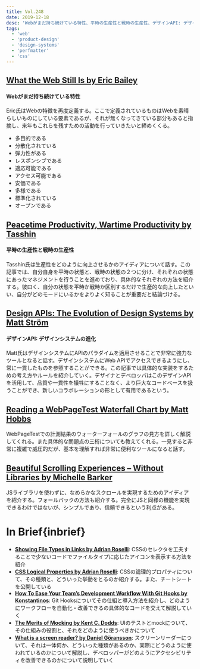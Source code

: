 ```yaml
---
title: Vol.248
date: 2019-12-18
desc: 'Webがまだ持ち続けている特性、平時の生産性と戦時の生産性、デザインAPI: デザインシステムの進化、ほか計10リンク'
tags:
  - 'web'
  - 'product-design'
  - 'design-systems'
  - 'perfmatter'
  - 'css'
---
```


## [What the Web Still Is by Eric Bailey](https://css-tricks.com/what-the-web-still-is/)

#### Webがまだ持ち続けている特性
Eric氏はWebの特徴を再度定義する。ここで定義されているものはWebを素晴らしいものにしている要素であるが、それが無くなってきている部分もあると指摘し、来年もこれらを残すための活動を行っていきたいと締めくくる。

- 多目的である
- 分散化されている
- 弾力性がある
- レスポンシブである
- 適応可能である
- アクセス可能である
- 安価である
- 多様である
- 標準化されている
- オープンである

## [Peacetime Productivity, Wartime Productivity by Tasshin](https://tasshin.com/blog/peacetime-productivity-wartime-productivity/)

#### 平時の生産性と戦時の生産性
Tasshin氏は生産性をどのように向上させるかのアイディアについて話す。この記事では、自分自身を平時の状態と、戦時の状態の２つに分け、それぞれの状態にあったマネジメントを行うことを進めており、具体的なそれぞれの方法を紹介する。彼曰く、自分の状態を平時か戦時か区別するだけで生産的な向上したといい、自分がどのモードにいるかをよりよく知ることが重要だと結論づける。

## [Design APIs: The Evolution of Design Systems by Matt Ström](https://matthewstrom.com/writing/design-apis/)

#### デザインAPI: デザインシステムの進化
Matt氏はデザインシステムにAPIのパラダイムを適用させることで非常に強力なツールとなると話す。デザインシステムにWeb APIでアクセスできるようにし、常に一貫したものを参照することができる。この記事では具体的な実装をするための考え方やルールを紹介していく。デザイナとデベロッパはこのデザインAPIを活用して、品質や一貫性を犠牲にすることなく、より巨大なコードベースを扱うことができ、新しいコラボレーションの形として有用であるという。

## [Reading a WebPageTest Waterfall Chart by Matt Hobbs](https://calendar.perfplanet.com/2019/reading-a-webpagetest-waterfall-chart/)

WebPageTestでの計測結果のウォーターフォールのグラフの見方を詳しく解説してくれる。また具体的な問題点の三桁についても教えてくれる。一見すると非常に複雑で威圧的だが、基本を理解すれば非常に便利なツールになると話す。

## [Beautiful Scrolling Experiences – Without Libraries by Michelle Barker](https://24ways.org/2019/beautiful-scrolling-experiences-without-libraries)

JSライブラリを使わずに、なめらかなスクロールを実現するためのアイディアを紹介する。フォールバックの方法も紹介する。完全にJSと同様の機能を実現できるわけではないが、シンプルであり、信頼できるという利点がある。

# In Brief{inbrief}
- [**Showing File Types in Links by Adrian Roselli**](https://adrianroselli.com/2019/12/showing-file-types-in-links.html): CSSのセレクタを工夫することで少ないコードでファイルタイプに応じたアイコンを表示する方法を紹介
- [**CSS Logical Properties by Adrian Roselli**](https://adrianroselli.com/2019/11/css-logical-properties.html): CSSの論理的プロパティについて、その種類と、どういった挙動をとるのか紹介する。また、チートシートを公開している
- [**How To Ease Your Team’s Development Workflow With Git Hooks by Konstantinos**](https://www.smashingmagazine.com/2019/12/git-hooks-team-development-workflow/): Git Hooksについてその仕組と導入方法を紹介し、どのようにワークフローを自動化・改善できるの具体的なコードを交えて解説していく
- [**The Merits of Mocking by Kent C. Dodds**](https://kentcdodds.com/blog/the-merits-of-mocking): UIのテストとmockについて、その仕組みの役割と、それをどのように使うべきかについて
- [**What is a screen reader? by Daniel Göransson**](https://axesslab.com/what-is-a-screen-reader/): スクリーンリーダーについて、それは一体何か、どういった種類があるのか、実際にどうのように使われているのかについて解説し、デベロッパーがどのようにアクセシビリティを改善できるのかについて説明していく

